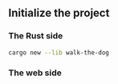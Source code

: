 

## Initialize the project

### The Rust side 

```bash
cargo new --lib walk-the-dog
```

### The web side


